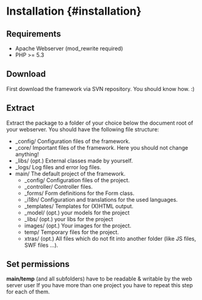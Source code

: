 Installation {#installation}
============

Requirements
-------------

* Apache Webserver (mod_rewrite required)
* PHP >= 5.3 

Download
--------

First download the framework via SVN repository. You should know how. :)

Extract
-------

Extract the package to a folder of your choice below the document root of your webserver. You should have the following file structure:

* _config/ Configuration files of the framework.
* _core/ Important files of the framework. Here you should not change anything!
* _libs/ (opt.) External classes made by yourself.
* _logs/ Log files and error log files.
* main/ The default project of the framework.
    * _config/ Configuration files of the project.
    * _controller/ Controller files.
    * _forms/ Form definitions for the Form class.
    * _i18n/ Configuration and translations for the used languages.
    * _templates/ Templates for (X)HTML output.
    * _model/ (opt.) your models for the project
    * _libs/ (opt.) your libs for the project
    * images/ (opt.) Your images for the project.
    * temp/ Temporary files for the project.
    * xtras/ (opt.) All files which do not fit into another folder (like JS files, SWF files ...). 


Set permissions
---------------

 **main/temp** (and all subfolders) have to be readable & writable by the web server user If you have more than one project you have to repeat this step for each of them.

